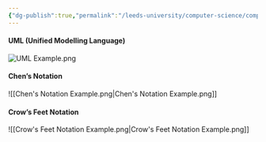 ```yaml
---
{"dg-publish":true,"permalink":"/leeds-university/computer-science/compulsory-modules/databases/old/notation/"}
---
```


#### UML (Unified Modelling Language)
![UML Example.png](/img/user/Leeds%20University/Computer%20Science/Compulsory%20Modules/Databases/old/images/UML%20Example.png)
#### Chen’s Notation
![[Chen's Notation Example.png\|Chen's Notation Example.png]]
#### Crow’s Feet Notation
![[Crow's Feet Notation Example.png\|Crow's Feet Notation Example.png]]
